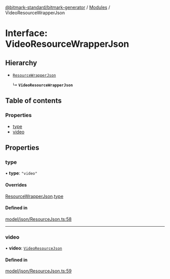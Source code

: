 [@bitmark-standard/bitmark-generator](../API.md) / [Modules](../modules.md) / VideoResourceWrapperJson

# Interface: VideoResourceWrapperJson

## Hierarchy

- [`ResourceWrapperJson`](ResourceWrapperJson.md)

  ↳ **`VideoResourceWrapperJson`**

## Table of contents

### Properties

- [type](VideoResourceWrapperJson.md#type)
- [video](VideoResourceWrapperJson.md#video)

## Properties

### type

• **type**: ``"video"``

#### Overrides

[ResourceWrapperJson](ResourceWrapperJson.md).[type](ResourceWrapperJson.md#type)

#### Defined in

[model/json/ResourceJson.ts:58](https://github.com/getMoreBrain/bitmark-generator/blob/a7a40de/src/model/json/ResourceJson.ts#L58)

___

### video

• **video**: [`VideoResourceJson`](VideoResourceJson.md)

#### Defined in

[model/json/ResourceJson.ts:59](https://github.com/getMoreBrain/bitmark-generator/blob/a7a40de/src/model/json/ResourceJson.ts#L59)
